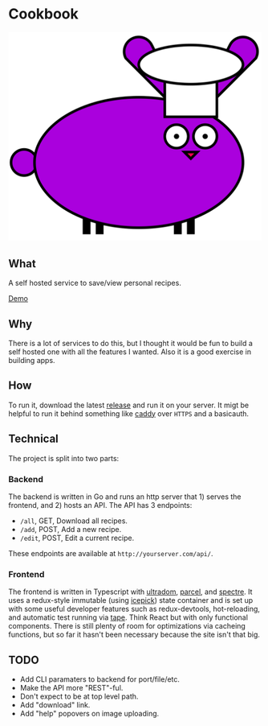 # Cookbook

![logo](logo.svg)

## What

A self hosted service to save/view personal recipes.

[Demo]()

## Why

There is a lot of services to do this, but I thought it would be fun to build a self hosted one with all the features I wanted.
Also it is a good exercise in building apps.

## How

To run it, download the latest [release](https://github.com/tscholl2/cookbook/releases) and run it on your server.
It migt be helpful to run it behind something like [caddy](https://github.com/mholt/caddy) over `HTTPS` and a basicauth.

## Technical

The project is split into two parts:

### Backend

The backend is written in Go and runs an http server that 1) serves the frontend, and 2) hosts an API. The API has 3 endpoints:

- `/all`, GET, Download all recipes.
- `/add`, POST, Add a new recipe.
- `/edit`, POST, Edit a current recipe.

These endpoints are available at `http://yourserver.com/api/`.

### Frontend

The frontend is written in Typescript with [ultradom](https://github.com/jorgebucaran/ultradom), [parcel](https://parceljs.org/), and [spectre](https://picturepan2.github.io/spectre/).
It uses a redux-style immutable (using [icepick](https://github.com/aearly/icepick)) state container and is set up with some useful developer features such as redux-devtools, hot-reloading, and automatic test running via [tape](https://github.com/substack/tape). Think React but with only functional components. There is still plenty of room for optimizations via cacheing functions, but so far it hasn't been necessary because the site isn't that big.

## TODO

- Add CLI paramaters to backend for port/file/etc.
- Make the API more "REST"-ful.
- Don't expect to be at top level path.
- Add "download" link.
- Add "help" popovers on image uploading.
